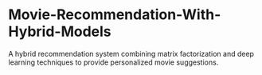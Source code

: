 # Movie-Recommendation-With-Hybrid-Models
A hybrid recommendation system combining matrix factorization and deep learning techniques to provide personalized movie suggestions.
